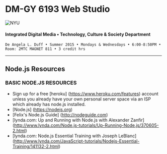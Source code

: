 # DM-GY 6193 Web Studio

![NYU](http://ws2.polishedsolid.com/de/nyu_soe_logo.png)
#### Integrated Digital Media • Technology, Culture & Society Department

    De Angela L. Duff • Summer 2015 • Mondays & Wednesdays • 6:00-8:50PM • Room: 2MTC MAGNET 811 • 3 credit hrs

---

## Node.js Resources

### BASIC NODE.JS RESOURCES
* Sign up for a free [heroku] (https://www.heroku.com/features) account unless you already have your own personal server space via an ISP which already has node.js installed.
* [Node.js] (https://nodejs.org)
* [Felix's Node.js Guide] (http://nodeguide.com)
* [lynda.com: Up and Running with Node.js with Alexander Zanfir] (http://www.lynda.com/Node.js-tutorials/Up-Running-Node.js/370605-2.html)
* [lynda.com: Node.js Essential Training with Joseph LeBlanc] (http://www.lynda.com/JavaScript-tutorials/Nodejs-Essential-Training/141132-2.html)



